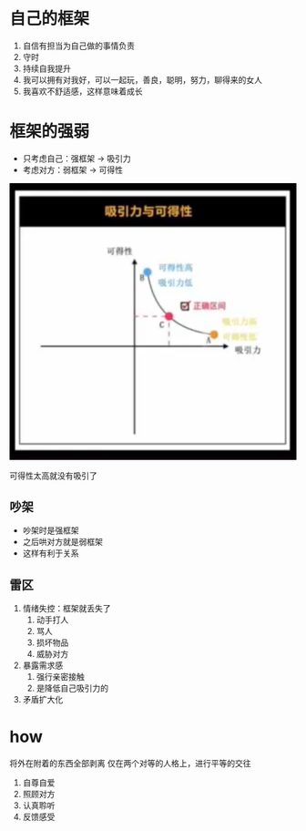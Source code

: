 

# 自己的框架

1. 自信有担当为自己做的事情负责
2. 守时
3. 持续自我提升
4. 我可以拥有对我好，可以一起玩，善良，聪明，努力，聊得来的女人
5. 我喜欢不舒适感，这样意味着成长


# 框架的强弱

- 只考虑自己：强框架 -> 吸引力
- 考虑对方：弱框架 -> 可得性

![](/assets/images/2021-10-02-21-08-05.png)

可得性太高就没有吸引了

## 吵架

- 吵架时是强框架
- 之后哄对方就是弱框架
- 这样有利于关系

## 雷区

1. 情绪失控：框架就丢失了
   1. 动手打人
   2. 骂人
   3. 损坏物品
   4. 威胁对方
2. 暴露需求感
   1. 强行亲密接触
   2. 是降低自己吸引力的
3. 矛盾扩大化

# how

将外在附着的东西全部剥离
仅在两个对等的人格上，进行平等的交往

1. 自尊自爱
2. 照顾对方
3. 认真聆听
4. 反馈感受
